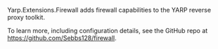 Yarp.Extensions.Firewall adds firewall capabilities to the YARP reverse proxy toolkit.

To learn more, including configuration details, see the GitHub repo at https://github.com/Sebbs128/firewall.
